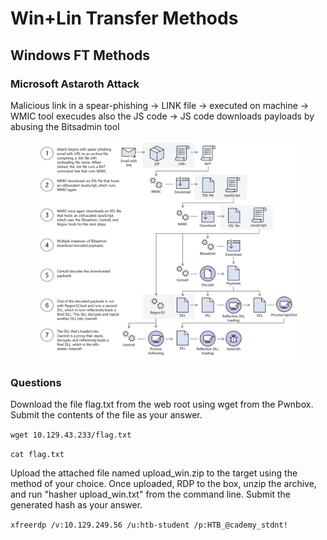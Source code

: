 # Win+Lin Transfer Methods

## Windows FT Methods

### Microsoft Astaroth Attack

Malicious link in a spear-phishing -> LINK file -> executed on machine -> WMIC tool execudes also the JS code -> JS code downloads payloads by abusing the Bitsadmin tool

<figure><img src=".gitbook/assets/image (153).png" alt=""><figcaption></figcaption></figure>

### Questions

Download the file flag.txt from the web root using wget from the Pwnbox. Submit the contents of the file as your answer.

`wget 10.129.43.233/flag.txt`

`cat flag.txt`



Upload the attached file named upload\_win.zip to the target using the method of your choice. Once uploaded, RDP to the box, unzip the archive, and run "hasher upload\_win.txt" from the command line. Submit the generated hash as your answer.

`xfreerdp /v:10.129.249.56 /u:htb-student /p:HTB_@cademy_stdnt!`

